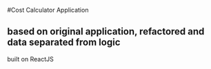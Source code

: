 #Cost Calculator Application
## based on original application, refactored and data separated from logic

built on ReactJS